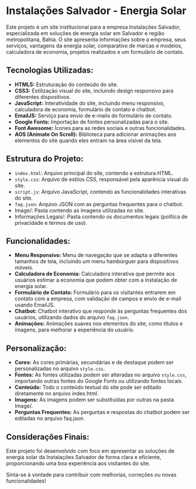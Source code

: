 # Instalações Salvador - Energia Solar

Este projeto é um site institucional para a empresa Instalações Salvador, especializada em soluções de energia solar em Salvador e região metropolitana, Bahia. O site apresenta informações sobre a empresa, seus serviços, vantagens da energia solar, comparativo de marcas e modelos, calculadora de economia, projetos realizados e um formulário de contato.

## Tecnologias Utilizadas:

* **HTML5:** Estruturação do conteúdo do site.
* **CSS3:** Estilização visual do site, incluindo design responsivo para diferentes dispositivos.
* **JavaScript:** Interatividade do site, incluindo menu responsivo, calculadora de economia, formulário de contato e chatbot.
* **EmailJS:** Serviço para envio de e-mails do formulário de contato.
* **Google Fonts:** Importação de fontes personalizadas para o site.
* **Font Awesome:** Ícones para as redes sociais e outras funcionalidades.
* **AOS (Animate On Scroll):** Biblioteca para adicionar animações aos elementos do site quando eles entram na área visível da tela.

## Estrutura do Projeto:

* ```index.html```: Arquivo principal do site, contendo a estrutura HTML.
* ```style.css```: Arquivo de estilos CSS, responsável pela aparência visual do site.
* ```script.js```: Arquivo JavaScript, contendo as funcionalidades interativas do site.
* ```faq.json```: Arquivo JSON com as perguntas frequentes para o chatbot.
* Image/: Pasta contendo as imagens utilizadas no site.
* Informações Legais/: Pasta contendo os documentos legais (política de privacidade e termos de uso).

## Funcionalidades:

* **Menu Responsivo:** Menu de navegação que se adapta a diferentes tamanhos de tela, incluindo um menu hambúrguer para dispositivos móveis.
* **Calculadora de Economia:** Calculadora interativa que permite aos usuários estimar a economia que podem obter com a instalação de energia solar.
* **Formulário de Contato:** Formulário para os visitantes entrarem em contato com a empresa, com validação de campos e envio de e-mail usando EmailJS.
* **Chatbot:** Chatbot interativo que responde às perguntas frequentes dos usuários, utilizando dados do arquivo ```faq.json```.
* **Animações:** Animações suaves nos elementos do site, como títulos e imagens, para melhorar a experiência do usuário.

## Personalização:

* **Cores:** As cores primárias, secundárias e de destaque podem ser personalizadas no arquivo ```style.css```.
* **Fontes:** As fontes utilizadas podem ser alteradas no arquivo ```style.css```, importando outras fontes do Google Fonts ou utilizando fontes locais.
* **Conteúdo:** Todo o conteúdo textual do site pode ser editado diretamente no arquivo index.html.
* **Imagens:** As imagens podem ser substituídas por outras na pasta Image/.
* **Perguntas Frequentes:** As perguntas e respostas do chatbot podem ser editadas no arquivo faq.json.

## Considerações Finais:

Este projeto foi desenvolvido com foco em apresentar as soluções de energia solar da Instalações Salvador de forma clara e eficiente, proporcionando uma boa experiência aos visitantes do site.

Sinta-se à vontade para contribuir com melhorias, correções ou novas funcionalidades!
